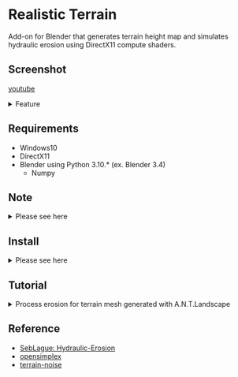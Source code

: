 # Realistic Terrain
Add-on for Blender that generates terrain height map and simulates hydraulic erosion using DirectX11 compute shaders.

## Screenshot
[youtube](https://www.youtube.com/watch?v=v3CK-s1jXPg)

<details>

<summary>Feature</summary>

<table>
    <caption>Generate Terrain Height Map (Left: Perlin Noise, Right: Perlin Noise with Ridge)</caption>
    <tr>
        <td><img src="Media/noise.png" width="530" /></td>
        <td><img src="Media/ridge-noise.png" width="530" /></td>
    </tr>
</table>
<table>
    <caption>Erode Terrain Mesh (Left: Befor, Right: After)</caption>
    <tr>
        <td><img src="Media/befor-erosion.png" width="530" /></td>
        <td><img src="Media/after-erosion-and-smoothmesh.png" width="530" /></td>
    </tr>
</table>
<table>
    <caption>Terrain Material</caption>
    <tr>
        <td><img src="Media/material.png" width="530" /></td>
    </tr>
</table>

</details>

## Requirements
- Windows10
- DirectX11
- Blender using Python 3.10.* (ex. Blender 3.4)
	- Numpy

## Note
<details><summary>Please see here</summary>
All versions 1.2 and later will be distributed with the release.
If you have already installed version 1.1 or earlier, please deactivate and uninstall the already installed realistic terrain before installing version 1.2 or later.
If you cannot uninstall version 1.1 or earlier, delete the folder directly. Add-ons for version 1.1 or earlier should be located in the following directory  

```
C:\Users\{USER_NAME}\AppData\Roaming\Blender Foundation\Blender\3.4\scripts\addons\realistic-terrain-master
```

</details>

## Install
<details>

<summary>Please see here</summary>

- Install 1.2 or later versions from release  
- Launch Blender and select the Zip file downloaded by Install from ```Edit/Preference/Add-ons```
<img src="media/install-to-blender.0.png" width="256"></img>  
- Enable "realistic terrain"  
<img src="media/install-to-blender.1.png" width="256"></img>  
- The toolbar will then appear here  
<img src="Media/toolbar.png" width="256" />

</details>

## Tutorial
<details><summary>Process erosion for terrain mesh generated with A.N.T.Landscape</summary>

- Create an A.N.T. Landscape grid with a resolution of 1024x1024 (be sure to create the grid with NxN resolution)  
<img src="media/a.n.t-tutorial/000.png"></img>
- Run simulations from ```Terrain/Erode/Process```  
<img src="media/a.n.t-tutorial/001.png" width="256"></img>  
<img src="media/a.n.t-tutorial/002.png"></img>
- Create a grid with size 2.0 and resolution 1024x1024 from Terrain/Grid/Create (A.N.T. Landscape meshes are not UV expanded, and high-resolution grids take time to expand, so create a pre-expanded grid)  
- Apply Shrinkwrap to copy grid vertex height information  
<img src="media/a.n.t-tutorial/003.png" width="256"></img>
- Select the grid from which the height information was copied and attach TerrainMaterial  
<img src="media/a.n.t-tutorial/004.png" width="256"></img>  
<img src="media/a.n.t-tutorial/005.png"></img>
- Adjust parameters to complete  
<img src="media/a.n.t-tutorial/006.png"></img>

</details>


## Reference
- [SebLague: Hydraulic-Erosion](https://github.com/SebLague/Hydraulic-Erosion)
- [opensimplex](https://code.larus.se/lmas/opensimplex)
- [terrain-noise](https://www.youtube.com/watch?v=pmZQMzObjNo)
